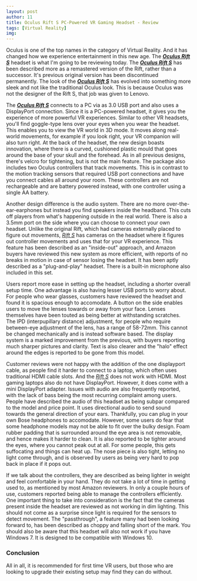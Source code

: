 ```yaml
---
layout: post
author: 11
title: Oculus Rift S PC-Powered VR Gaming Headset - Review
tags: [Virtual Reality]
img:
---
```


Oculus is one of the top names in the category of  Virtual Reality. And it has changed how we experience entertainment in this new age. The [***Oculus Rift S***](https://www.amazon.com/Oculus-Rift-PC-Powered-Gaming-Headset-pc/dp/B07PTMKYS7/ref=cm_cr_arp_d_product_top&tag=reviewhuntr-20) headset is what I'm going to be reviewing today. The [***Oculus Rift S***](https://www.amazon.com/Oculus-Rift-PC-Powered-Gaming-Headset-pc/dp/B07PTMKYS7/ref=cm_cr_arp_d_product_top&tag=reviewhuntr-20) has been described more as a remastered version of the Rift, rather than a successor. It's previous original version has been discontinued permanently.  The look of the [***Oculus Rift S***](https://www.amazon.com/Oculus-Rift-PC-Powered-Gaming-Headset-pc/dp/B07PTMKYS7/ref=cm_cr_arp_d_product_top&tag=reviewhuntr-20) has evolved into something more sleek and not like the traditional Oculus look. This is because Oculus was not the designer of the Rift S, that job was given to Lenovo. 

The [***Oculus Rift S***](https://www.amazon.com/Oculus-Rift-PC-Powered-Gaming-Headset-pc/dp/B07PTMKYS7/ref=cm_cr_arp_d_product_top&tag=reviewhuntr-20) connects to a PC via as 3.0 USB port and also uses a DisplayPort connection. Since it is a PC-powered headset, it gives you the experience of more powerful VR experiences. Similar to other VR headsets, you'll find goggle-type lens over your eyes when you wear the headset. This enables you to view the VR world in 3D mode. It moves along real-world movements, for example if you look right, your VR companion will also turn right. At the back of the headset, the new design boasts innovation, where there is a curved, cushioned plastic mould that goes around the base of your skull and the forehead. As in all previous designs, there's velcro for tightening, but is not the main feature. The package also includes two Oculus controllers that track movements. This is in contrast to the motion tracking sensors that required USB port connections and have you connect cables all around your room. These controllers are not rechargeable and are battery powered instead, with one controller using a single AA battery. 

Another design difference is the audio system. There are no more over-the-ear-earphones but instead you find speakers inside the headband. This cuts off players from what's happening outside in the real world. There is also a 3.5mm port on the side where you can choose to connect your own headset. Unlike the original Rift, which had cameras externally placed to figure out movements, [*Rift S*](https://www.amazon.com/Oculus-Rift-PC-Powered-Gaming-Headset-pc/dp/B07PTMKYS7/ref=cm_cr_arp_d_product_top&tag=reviewhuntr-20) has cameras on the headset where it figures out controller movements and uses that for your VR experience. This feature has been described as an "inside-out" approach, and Amazon buyers have reviewed this new system as more efficient, with reports of no breaks in motion in case of sensor losing the headset. It has been aptly described as a "plug-and-play" headset. There is a built-in microphone also included in this set.

Users report more ease in setting up the headset, including a shorter overall setup time. One advantage is also having lesser USB ports to worry about. For people who wear glasses, customers have reviewed the headset and found it is spacious enough to accomodate. A button on the side enables users to move the lenses towards or away from your face. Lenses themselves have been touted as being better at withstanding scratches. The IPD (interpupillary distance) adjustment, for people who require between-eye adjustment of the lens, has a range of 58-72mm. This cannot be changed mechanically and is instead software based. The display system is a marked improvement from the previous, with buyers reporting much sharper pictures and clarity. Text is also clearer and the "halo" effect around the edges is reported to be gone from this model. 

Customer reviews were not happy with the addition of the one displayport cable, as people find it harder to connect to a laptop, which often uses traditional HDMI cable slots. And the [*Rift S*](https://www.amazon.com/Oculus-Rift-PC-Powered-Gaming-Headset-pc/dp/B07PTMKYS7/ref=cm_cr_arp_d_product_top&tag=reviewhuntr-20) does not work with HDMI. Most gaming laptops also do not have DisplayPort. However, it does come with a mini DisplayPort adapter. Issues with audio are also frequently reported, with the lack of bass being the most recurring complaint among users. People have described the audio of this headset as being subpar compared to the model and price point. It uses directional audio to send sound towards the general direction of your ears. Thankfully, you can plug in your own Bose headphones to accomodate. However, some users do fear that some headphone models may not be able to fit over the bulky design. Foam rubber padding that is surrounded around the eye area is not removable, and hence makes it harder to clean. It is also reported to be tighter around the eyes, where you cannot peak out at all. For some people, this gets suffocating and things can heat up. The nose piece is also tight, letting no light come through, and is observed by users as being very hard to pop back in place if it pops out.

If we talk about the controllers, they are described as being lighter in weight and feel comfortable in your hand. They do not take a lot of time in getting used to, as mentioned by most Amazon reviewers. In only a couple hours of use, customers reported being able to manage the controllers efficiently. One important thing to take into consideration is the fact that the cameras present inside the headset are reviewed as not working in dim lighting. This should not come as a surprise since light is required for the sensors to detect movement. The "passthrough", a feature many had been looking forward to, has been described as choppy and falling short of the mark. You should also be aware that this headset will also not work if you have Windows 7. It is designed to be compatible with Windows 10. 

### Conclusion

All in all, it is recommended for first time VR users, but those who are looking to upgrade their existing setup may find they can do without.

